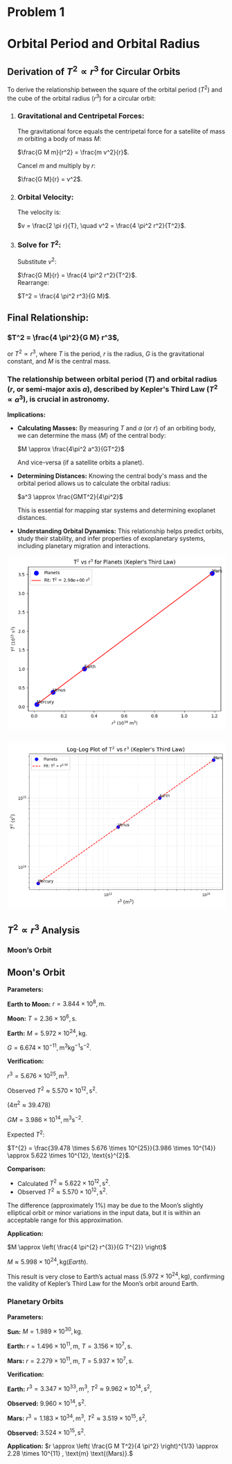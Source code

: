 # Problem 1
# Orbital Period and Orbital Radius
## Derivation of $T^2 \propto r^3$ for Circular Orbits

To derive the relationship between the square of the orbital period ($T^2$) and the cube of the orbital radius ($r^3$) for a circular orbit:

1. ### Gravitational and Centripetal Forces:  
   The gravitational force equals the centripetal force for a satellite of mass $m$ orbiting a body of mass $M$:  

    $\frac{G M m}{r^2} = \frac{m v^2}{r}$.  

   Cancel $m$ and multiply by $r$:

    $\frac{G M}{r} = v^2$.

2. ### Orbital Velocity:  
   The velocity is:  

    $v = \frac{2 \pi r}{T}, \quad v^2 = \frac{4 \pi^2 r^2}{T^2}$.

3. ### Solve for $T^2$:  
   Substitute $v^2$:  
   
    $\frac{G M}{r} = \frac{4 \pi^2 r^2}{T^2}$.  
   Rearrange:  

    $T^2 = \frac{4 \pi^2 r^3}{G M}$.

## Final Relationship:  
### $T^2 = \frac{4 \pi^2}{G M} r^3$,  
or $T^2 \propto r^3$, where $T$ is the period, $r$ is the radius, $G$ is the gravitational constant, and $M$ is the central mass.

### The relationship between orbital period ($T$) and orbital radius ($r$, or semi-major axis $a$), described by Kepler's Third Law ($T^2 \propto a^3$), is crucial in astronomy.

**Implications:**

* **Calculating Masses:** By measuring $T$ and $a$ (or $r$) of an orbiting body, we can determine the mass ($M$) of the central body:

    $M \approx \frac{4\pi^2 a^3}{GT^2}$

    And vice-versa (if a satellite orbits a planet).

* **Determining Distances:** Knowing the central body's mass and the orbital period allows us to calculate the orbital radius:

    $a^3 \approx \frac{GMT^2}{4\pi^2}$

    This is essential for mapping star systems and determining exoplanet distances.

* **Understanding Orbital Dynamics:** This relationship helps predict orbits, study their stability, and infer properties of exoplanetary systems, including planetary migration and interactions.

![alt text](image.png)

![alt text](image-1.png)
---

## $T^2 \propto r^3$ Analysis
### Moon’s Orbit

## Moon's Orbit

**Parameters:**

**Earth to Moon:**
$r = 3.844 \times 10^{8}, \text{m}.$

**Moon:**
$T = 2.36 \times 10^{6}, \text{s}.$

**Earth:**
$M = 5.972 \times 10^{24}, \text{kg}.$

$G = 6.674 \times 10^{-11}, \text{m}^{3}\text{kg}^{-1}\text{s}^{-2}$.

**Verification:**

$r^{3} = 5.676 \times 10^{25}, \text{m}^{3}$.

Observed $T^{2} \approx 5.570 \times 10^{12}, \text{s}^{2}$.

$(4 \pi^{2} \approx 39.478)$

$G M = 3.986 \times 10^{14}, \text{m}^{3}\text{s}^{-2}$.

Expected $T^{2}$:

$T^{2} = \frac{39.478 \times 5.676 \times 10^{25}}{3.986 \times 10^{14}} \approx 5.622 \times 10^{12}, \text{s}^{2}$.

**Comparison:**
- Calculated $T^{2} \approx 5.622 \times 10^{12}, \text{s}^{2}$.
- Observed $T^{2} \approx 5.570 \times 10^{12}, \text{s}^{2}$.

The difference (approximately 1%) may be due to the Moon’s slightly elliptical orbit or minor variations in the input data, but it is within an acceptable range for this approximation.

**Application:**

$M \approx \left( \frac{4 \pi^{2} r^{3}}{G T^{2}} \right)$

$M \approx 5.998 \times 10^{24}, \text{kg} (Earth).$

This result is very close to Earth’s actual mass ($5.972 \times 10^{24}, \text{kg})$, confirming the validity of Kepler’s Third Law for the Moon’s orbit around Earth.

### Planetary Orbits

**Parameters:**

**Sun:**
 $M = 1.989 \times 10^{30} , \text{kg}$.

**Earth:** $r = 1.496 \times 10^{11} , \text{m}$, $T = 3.156 \times 10^7 , \text{s}$.

**Mars:** $r = 2.279 \times 10^{11} , \text{m}$, $T = 5.937 \times 10^7 , \text{s}$.


**Verification:**

**Earth:** $r^3 = 3.347 \times 10^{33} , \text{m}^3$, $T^2 \approx 9.962 \times 10^{14} , \text{s}^2$, 

**Observed:** $9.960 \times 10^{14} , \text{s}^2$.

**Mars:** $r^3 = 1.183 \times 10^{34} , \text{m}^3$, $T^2 \approx 3.519 \times 10^{15} , \text{s}^2$, 

**Observed:** $3.524 \times 10^{15} , \text{s}^2$.


**Application:** $r \approx \left( \frac{G M T^2}{4 \pi^2} \right)^{1/3} \approx 2.28 \times 10^{11} , \text{m} \text{(Mars)}.$




